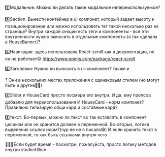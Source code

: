 
3️⃣Модальное: Можно ли делать такое модальное непереиспользуемое?  

4️⃣Section: Вынести контейнер в ui компонет, который задает высоту и позиционирование или можно использовать тег такой несколько раз на странице?
Внутри каждой секции есть теги и компоненты - все эти внутренности нужно выносить в отдельные компоненты (я так сделала в HouseBanner)?

5️⃣Навигация: здесь использовала React-scroll как в документации, но он не работает😥
https://www.npmjs.com/package/react-scroll

6️⃣Заголовки: Нужно ли выносить в ui-компонент? также и <p>? Они в нескольких местах приложения с одинаковым стилем (но могут быть и другие🤷‍♀️)

7️⃣Slider  и HouseCard просто посмори его внутри. И да, ему пропсов добавлю для переиспользования
 И HouseCard - норм компонет? Правильно типизирую общи кард и составные кард?

8️⃣текст: Во-первых, можно ли текст во так вставлять в компонент целиком или он хранится должен в переменной.
Во-вторых, логика выделения ссылок норм?(чур ее не я писала😅)
И если хранить текст в переменной, то как быть ссылками внутри него

🦄🦄🦄Если будет время - посмотри, пожалуйста, просто логику методов внутри studentSlice
